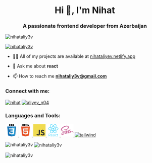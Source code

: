 <h1 align="center">Hi 👋, I'm Nihat</h1>
<h3 align="center">A passionate frontend developer from Azerbaijan</h3>

<p align="left"> <img src="https://komarev.com/ghpvc/?username=nihataliy3v&label=Profile%20views&color=0e75b6&style=flat" alt="nihataliy3v" /> </p>

<p align="left"> <a href="https://github.com/ryo-ma/github-profile-trophy"><img src="https://github-profile-trophy.vercel.app/?username=nihataliy3v" alt="nihataliy3v" /></a> </p>

- 👨‍💻 All of my projects are available at [nihataliyev.netlify.app](nihataliyev.netlify.app)

- 💬 Ask me about **react**

- 📫 How to reach me **nihataliy3v@gmail.com**

<h3 align="left">Connect with me:</h3>
<p align="left">
<a href="https://linkedin.com/in/nihat" target="blank"><img align="center" src="https://raw.githubusercontent.com/rahuldkjain/github-profile-readme-generator/master/src/images/icons/Social/linked-in-alt.svg" alt="nihat" height="30" width="40" /></a>
<a href="https://instagram.com/aliyev_n04" target="blank"><img align="center" src="https://raw.githubusercontent.com/rahuldkjain/github-profile-readme-generator/master/src/images/icons/Social/instagram.svg" alt="aliyev_n04" height="30" width="40" /></a>
</p>

<h3 align="left">Languages and Tools:</h3>
<p align="left"> <a href="https://www.w3schools.com/css/" target="_blank" rel="noreferrer"> <img src="https://raw.githubusercontent.com/devicons/devicon/master/icons/css3/css3-original-wordmark.svg" alt="css3" width="40" height="40"/> </a> <a href="https://www.w3.org/html/" target="_blank" rel="noreferrer"> <img src="https://raw.githubusercontent.com/devicons/devicon/master/icons/html5/html5-original-wordmark.svg" alt="html5" width="40" height="40"/> </a> <a href="https://developer.mozilla.org/en-US/docs/Web/JavaScript" target="_blank" rel="noreferrer"> <img src="https://raw.githubusercontent.com/devicons/devicon/master/icons/javascript/javascript-original.svg" alt="javascript" width="40" height="40"/> </a> <a href="https://reactjs.org/" target="_blank" rel="noreferrer"> <img src="https://raw.githubusercontent.com/devicons/devicon/master/icons/react/react-original-wordmark.svg" alt="react" width="40" height="40"/> </a> <a href="https://sass-lang.com" target="_blank" rel="noreferrer"> <img src="https://raw.githubusercontent.com/devicons/devicon/master/icons/sass/sass-original.svg" alt="sass" width="40" height="40"/> </a> <a href="https://tailwindcss.com/" target="_blank" rel="noreferrer"> <img src="https://www.vectorlogo.zone/logos/tailwindcss/tailwindcss-icon.svg" alt="tailwind" width="40" height="40"/> </a> </p>

<p><img align="left" src="https://github-readme-stats.vercel.app/api/top-langs?username=nihataliy3v&show_icons=true&locale=en&layout=compact" alt="nihataliy3v" /></p>

<p>&nbsp;<img align="center" src="https://github-readme-stats.vercel.app/api?username=nihataliy3v&show_icons=true&locale=en" alt="nihataliy3v" /></p>

<p><img align="center" src="https://github-readme-streak-stats.herokuapp.com/?user=nihataliy3v&" alt="nihataliy3v" /></p>
